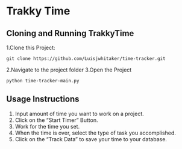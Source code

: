 # Trakky Time

## Cloning and Running TrakkyTime
1.Clone this Project:
```
git clone https://github.com/Luisjwhitaker/time-tracker.git
```
2.Navigate to the project folder
3.Open the Project
```
python time-tracker-main.py
```
## Usage Instructions
1. Input amount of time you want to work on a project.
2. Click on the “Start Timer” Button.
3. Work for the time you set.
4. When the time is over, select the type of task you accomplished.
5. Click on the “Track Data” to save your time to your database.
